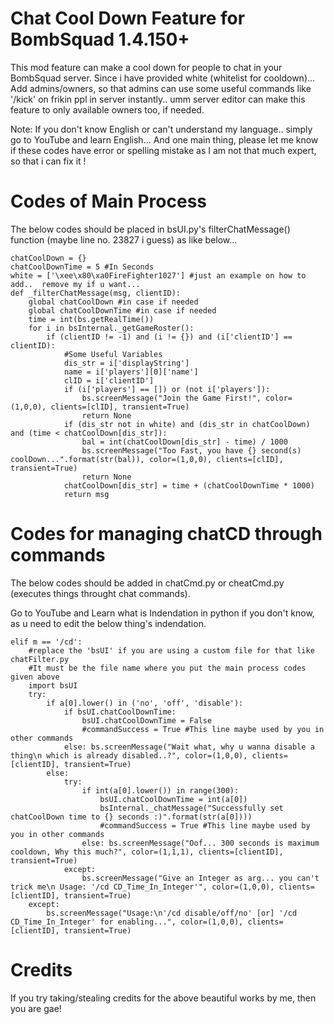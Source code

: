 # Chat Cool Down Feature for BombSquad 1.4.150+

This mod feature can make a cool down for people to chat in your BombSquad server.
Since i have provided white (whitelist for cooldown)... Add admins/owners, so that admins can use some useful commands like '/kick' on frikin ppl
in server instantly.. umm server editor can make this feature to only available owners too, if needed.

Note: If you don't know English or can't understand my language.. simply go to YouTube and learn English... And one main thing, please let me know if these codes have error or spelling mistake as I am not that much expert, so that i can fix it !


# Codes of Main Process

The below codes should be placed in bsUI.py's filterChatMessage() function (maybe line no. 23827 i guess) as like below...

    chatCoolDown = {}
    chatCoolDownTime = 5 #In Seconds
    white = ['\xee\x80\xa0FireFighter1027'] #just an example on how to add..  remove my if u want...
    def _filterChatMessage(msg, clientID):
        global chatCoolDown #in case if needed
        global chatCoolDownTime #in case if needed 
        time = int(bs.getRealTime())
        for i in bsInternal._getGameRoster():
            if (clientID != -1) and (i != {}) and (i['clientID'] == clientID):
                #Some Useful Variables
                dis_str = i['displayString']
                name = i['players'][0]['name']
                clID = i['clientID']
                if (i['players'] == []) or (not i['players']):
                    bs.screenMessage("Join the Game First!", color=(1,0,0), clients=[clID], transient=True)
                    return None
                if (dis_str not in white) and (dis_str in chatCoolDown) and (time < chatCoolDown[dis_str]):
                    bal = int(chatCoolDown[dis_str] - time) / 1000
                    bs.screenMessage("Too Fast, you have {} second(s) coolDown...".format(str(bal)), color=(1,0,0), clients=[clID], transient=True)
                    return None
                chatCoolDown[dis_str] = time + (chatCoolDownTime * 1000)
                return msg


# Codes for managing chatCD through commands

The below codes should be added in chatCmd.py or cheatCmd.py (executes things throught chat commands).

Go to YouTube and Learn what is Indendation in python if you don't know, as u need to edit the below thing's indendation.

    elif m == '/cd':
        #replace the 'bsUI' if you are using a custom file for that like chatFilter.py 
        #It must be the file name where you put the main process codes given above
        import bsUI
        try:
            if a[0].lower() in ('no', 'off', 'disable'):
                if bsUI.chatCoolDownTime:
                    bsUI.chatCoolDownTime = False
                    #commandSuccess = True #This line maybe used by you in other commands
                else: bs.screenMessage("Wait what, why u wanna disable a thing\n which is already disabled..?", color=(1,0,0), clients=[clientID], transient=True)
            else:
                try:
                    if int(a[0].lower()) in range(300):
                        bsUI.chatCoolDownTime = int(a[0])
                        bsInternal._chatMessage("Successfully set chatCoolDown time to {} seconds :)".format(str(a[0])))
                        #commandSuccess = True #This line maybe used by you in other commands
                    else: bs.screenMessage("Oof... 300 seconds is maximum cooldown, Why this much?", color=(1,1,1), clients=[clientID], transient=True)
                except:
                    bs.screenMessage("Give an Integer as arg... you can't trick me\n Usage: '/cd CD_Time_In_Integer'", color=(1,0,0), clients=[clientID], transient=True)
        except:
            bs.screenMessage("Usage:\n'/cd disable/off/no' [or] '/cd CD_Time_In_Integer' for enabling...", color=(1,0,0), clients=[clientID], transient=True)


# Credits
If you try taking/stealing credits for the above beautiful works by me, then you are gae!

